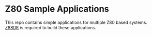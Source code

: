 # Z80 Sample Applications

This repo contains simple applications for multiple Z80 based systems. [Z88DK](https://github.com/z88dk/z88dk) is required to build these applications.
